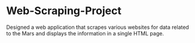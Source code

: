 # Web-Scraping-Project
 Designed a web application that scrapes various websites for data related to the Mars and displays the information in a single HTML page.
